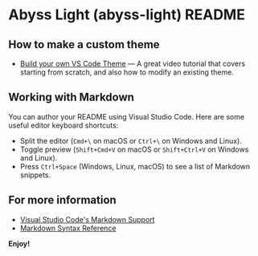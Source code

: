 # Abyss Light (abyss-light) README

## How to make a custom theme

* [Build your own VS Code Theme](https://learn.microsoft.com/en-us/shows/vs-code-livestreams/build-your-own-vs-code-theme) — A great video tutorial that covers starting from scratch, and also how to modify an existing theme.

## Working with Markdown

You can author your README using Visual Studio Code. Here are some useful editor keyboard shortcuts:

* Split the editor (`Cmd+\` on macOS or `Ctrl+\` on Windows and Linux).
* Toggle preview (`Shift+Cmd+V` on macOS or `Shift+Ctrl+V` on Windows and Linux).
* Press `Ctrl+Space` (Windows, Linux, macOS) to see a list of Markdown snippets.

## For more information

* [Visual Studio Code's Markdown Support](http://code.visualstudio.com/docs/languages/markdown)
* [Markdown Syntax Reference](https://help.github.com/articles/markdown-basics/)

**Enjoy!**
